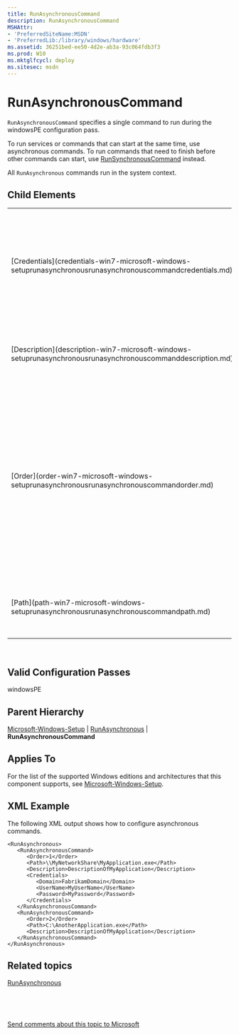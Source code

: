```yaml
---
title: RunAsynchronousCommand
description: RunAsynchronousCommand
MSHAttr:
- 'PreferredSiteName:MSDN'
- 'PreferredLib:/library/windows/hardware'
ms.assetid: 36251bed-ee50-4d2e-ab3a-93c064fdb3f3
ms.prod: W10
ms.mktglfcycl: deploy
ms.sitesec: msdn
---
```


# RunAsynchronousCommand


`RunAsynchronousCommand` specifies a single command to run during the windowsPE configuration pass.

To run services or commands that can start at the same time, use asynchronous commands. To run commands that need to finish before other commands can start, use [RunSynchronousCommand](runsynchronouscommand-win7-microsoft-windows-setuprunsynchronousrunsynchronouscommand.md) instead.

All `RunAsynchronous` commands run in the system context.

## Child Elements


<table>
<colgroup>
<col width="50%" />
<col width="50%" />
</colgroup>
<tbody>
<tr class="odd">
<td><p>[Credentials](credentials-win7-microsoft-windows-setuprunasynchronousrunasynchronouscommandcredentials.md)</p></td>
<td><p>Specifies the credentials used to access the command if the command is on a network share.</p></td>
</tr>
<tr class="even">
<td><p>[Description](description-win7-microsoft-windows-setuprunasynchronousrunasynchronouscommanddescription.md)</p></td>
<td><p>Specifies a description of the command to execute.</p></td>
</tr>
<tr class="odd">
<td><p>[Order](order-win7-microsoft-windows-setuprunasynchronousrunasynchronouscommandorder.md)</p></td>
<td><p>Specifies a unique value for each command.</p>
<div class="alert">
<strong>Important</strong>  
<p>The computer does not wait for one command to finish before it starts the next command.</p>
</div>
<div>
 
</div></td>
</tr>
<tr class="even">
<td><p>[Path](path-win7-microsoft-windows-setuprunasynchronousrunasynchronouscommandpath.md)</p></td>
<td><p>Specifies the path to the command to execute.</p></td>
</tr>
</tbody>
</table>

 

## Valid Configuration Passes


windowsPE

## Parent Hierarchy


[Microsoft-Windows-Setup](microsoft-windows-setup-win7-microsoft-windows-setup.md) | [RunAsynchronous](runasynchronous-win7-microsoft-windows-setuprunasynchronous.md) | **RunAsynchronousCommand**

## Applies To


For the list of the supported Windows editions and architectures that this component supports, see [Microsoft-Windows-Setup](microsoft-windows-setup-win7-microsoft-windows-setup.md).

## XML Example


The following XML output shows how to configure asynchronous commands.

``` syntax
<RunAsynchronous>
   <RunAsynchronousCommand>
      <Order>1</Order>
      <Path>\\MyNetworkShare\MyApplication.exe</Path>
      <Description>DescriptionOfMyApplication</Description>
      <Credentials>
         <Domain>FabrikamDomain</Domain>
         <UserName>MyUserName</UserName>
         <Password>MyPassword</Password>
      </Credentials>
   </RunAsynchronousCommand>
   <RunAsynchronousCommand>
      <Order>2</Order>
      <Path>C:\AnotherApplication.exe</Path>
      <Description>DescriptionOfMyApplication</Description>
   </RunAsynchronousCommand>
</RunAsynchronous>
```

## Related topics


[RunAsynchronous](runasynchronous-win7-microsoft-windows-setuprunasynchronous.md)

 

 

[Send comments about this topic to Microsoft](mailto:wsddocfb@microsoft.com?subject=Documentation%20feedback%20%5Bp_unattend\p_unattend%5D:%20RunAsynchronousCommand%20%20RELEASE:%20%2810/3/2016%29&body=%0A%0APRIVACY%20STATEMENT%0A%0AWe%20use%20your%20feedback%20to%20improve%20the%20documentation.%20We%20don't%20use%20your%20email%20address%20for%20any%20other%20purpose,%20and%20we'll%20remove%20your%20email%20address%20from%20our%20system%20after%20the%20issue%20that%20you're%20reporting%20is%20fixed.%20While%20we're%20working%20to%20fix%20this%20issue,%20we%20might%20send%20you%20an%20email%20message%20to%20ask%20for%20more%20info.%20Later,%20we%20might%20also%20send%20you%20an%20email%20message%20to%20let%20you%20know%20that%20we've%20addressed%20your%20feedback.%0A%0AFor%20more%20info%20about%20Microsoft's%20privacy%20policy,%20see%20http://privacy.microsoft.com/default.aspx. "Send comments about this topic to Microsoft")






